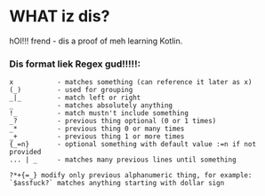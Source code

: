 # WHAT iz dis?

hOI!!! frend - dis a proof of meh learning Kotlin.

### Dis format liek Regex gud!!!!!:
```
x           - matches something (can reference it later as x)
(_)         - used for grouping
_|_         - match left or right
_           - matches absolutely anything
!_          - match mustn't include something 
_?          - previous thing optional (0 or 1 times)
_*          - previous thing 0 or many times
_+          - previous thing 1 or more times
{_=n}       - optional something with default value :=n if not provided
... | _     - matches many previous lines until something  

?*+{=_} modify only previous alphanumeric thing, for example:
`$assfuck?` matches anything starting with dollar sign
```